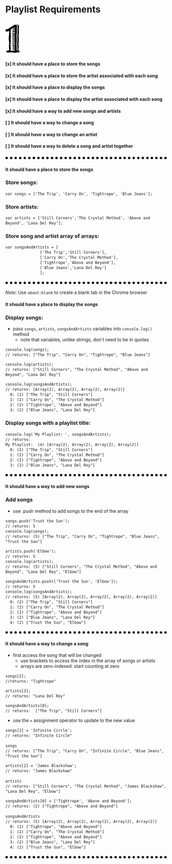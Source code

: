 # Playlist Requirements

![number 1](./img/numbers/number-1.svg)
---
#### [x] It should have a place to store the songs

#### [x] It should have a place to store the artist associated with each song

#### [x] It should have a place to display the songs

#### [x] It should have a place to display the artist associated with each song

#### [x] It should have a way to add new songs and artists

#### [ ] It should have a way to change a song

#### [ ] It should have a way to change an artist

#### [ ] It should have a way to delete a song and artist together

![dots separator](./img/dots-separator.svg)

#### It should have a place to store the songs
 ### Store songs:

 ```
 var songs = ['The Trip', 'Carry On', 'Tightrope', 'Blue Jeans'];
 ```

 ### Store artists:
 ```
 var artists = ['Still Corners','The Crystal Method', 'Above and Beyond', 'Lana Del Rey'];
 ```

 ### Store song and artist array of arrays:
 ```
 var songsAndArtists = [
                ['The Trip','Still Corners'],
                ['Carry On','The Crystal Method'], 
                ['Tightrope','Above and Beyond'], 
                ['Blue Jeans','Lana Del Rey'] 
                ];           
  ```

 ![dots separator](./img/dots-separator.svg)
 
*Note:* Use `about:blank` to create a blank tab in the Chrome browser

#### It should have a place to display the songs

### Display songs:

- pass `songs`, `artists`, `songsAndArtists` variables into `console.log()` method
  - note that variables, unlike strings, don't need to be in quotes 

```
console.log(songs);
// returns: ["The Trip", "Carry On", "Tightrope", "Blue Jeans"]
``` 

```
console.log(artists);
// returns: ["Still Corners", "The Crystal Method", "Above and Beyond", "Lana Del Rey"]
```

```
console.log(songsAndArtists);
// returns: [Array(2), Array(2), Array(2), Array(2)]
  0: (2) ["The Trip", "Still Corners"]
  1: (2) ["Carry On", "The Crystal Method"]
  2: (2) ["Tightrope", "Above and Beyond"]
  3: (2) ["Blue Jeans", "Lana Del Rey"]
``` 

### Display songs with a playlist title:

```
console.log('My Playlist: ', songsAndArtists);
// returns: 
My Playlist:  (4) [Array(2), Array(2), Array(2), Array(2)]
  0: (2) ["The Trip", "Still Corners"]
  1: (2) ["Carry On", "The Crystal Method"]
  2: (2) ["Tightrope", "Above and Beyond"]
  3: (2) ["Blue Jeans", "Lana Del Rey"]
```
![dots separator](./img/dots-separator.svg)

#### It should have a way to add new songs

### Add songs
- use .push method to add songs to the end of the array

```
songs.push('Trust the Sun');
// returns: 5
console.log(songs);
// returns: (5) ["The Trip", "Carry On", "Tightrope", "Blue Jeans", "Trust the Sun"]
```

```
artists.push('Elbow');
// returns: 5
console.log(artists);
// returns: (5) ["Still Corners", "The Crystal Method", "Above and Beyond", "Lana Del Rey", "Elbow"]
```

```
songsAndArtists.push(['Trust the Sun', 'Elbow']);
// returns: 5
console.log(songsAndArtists);
// returns: (5) [Array(2), Array(2), Array(2), Array(2), Array(2)]
  0: (2) ["The Trip", "Still Corners"]
  1: (2) ["Carry On", "The Crystal Method"]
  2: (2) ["Tightrope", "Above and Beyond"]
  3: (2) ["Blue Jeans", "Lana Del Rey"]
  4: (2) ["Trust the Sun", "Elbow"]
```
![dots separator](./img/dots-separator.svg)
#### It should have a way to change a song

- first access the song that will be changed
  - use brackets to access the index in the array of songs or artists
  - arrays are zero-indexed: start counting at zero

```
songs[2];
//returns: "Tightrope"
```

```
artists[3];
// returns: "Lana Del Rey" 
```

```
songsAndArtists[0];
// returns:  ["The Trip", "Still Corners"]
```
- use the `=` assignment operator to update to the new value

```
songs[2] = 'Infinite Circle';
// returns: "Infinite Circle"

songs
// returns: ["The Trip", "Carry On", "Infinite Circle", "Blue Jeans", "Trust the Sun"]
```

```
artists[2] = 'James Blackshaw';
// returns: "James Blackshaw"

artists
// returns: ["Still Corners", "The Crystal Method", "James Blackshaw", "Lana Del Rey", "Elbow"]
```

```
songsAndArtists[0] = ['Tightrope', 'Above and Beyond'];
// returns: (2) ["Tightrope", "Above and Beyond"]

songsAndArtists
// returns: (5) [Array(2), Array(2), Array(2), Array(2), Array(2)]
  0: (2) ["Tightrope", "Above and Beyond"]
  1: (2) ["Carry On", "The Crystal Method"]
  2: (2) ["Tightrope", "Above and Beyond"]
  3: (2) ["Blue Jeans", "Lana Del Rey"]
  4: (2) ["Trust the Sun", "Elbow"]
  ```
![dots separator](./img/dots-separator.svg)